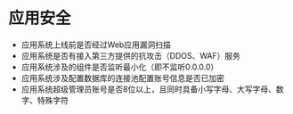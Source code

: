 # 应用安全

- 应用系统上线前是否经过Web应用漏洞扫描
- 应用系统是否有接入第三方提供的抗攻击（DDOS、WAF）服务
- 应用系统涉及的组件是否监听最小化（即不监听0.0.0.0）
- 应用系统涉及配置数据库的连接池配置账号信息是否已加密
- 应用系统超级管理员账号是否8位以上，且同时具备小写字母、大写字母、数字、特殊字符